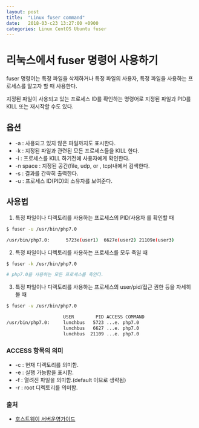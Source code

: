 ```yaml
---
layout: post
title:  "Linux fuser command"
date:   2018-03-c23 13:27:00 +0900
categories: Linux CentOS Ubuntu fuser
---
```


# 리눅스에서 fuser 명령어 사용하기

fuser 명령어는 특정 파일을 삭제하거나 특정 파일의 사용자, 특정 파일을 사용하는 프로세스를 알고자 할 때 사용한다.

지정된 파일이 사용되고 있는 프로세스 ID를 확인하는 명령어로 지정된 파일과 PID를 KILL 또는 재시작할 수도 있다.

## 옵션

- \-a : 사용되고 있지 않은 파일까지도 표시한다.
- \-k : 지정된 파일과 관련된 모든 프로세스들을 KILL 한다.
- \-i : 프로세스를 KILL 하기전에 사용자에게 확인한다.
- \-n space : 지정된 공간(file, udp, or , tcp)내에서 검색한다.
- \-s : 결과를 간략히 출력한다.
- \-u : 프로세스 ID(PID)의 소유자를 보여준다.


## 사용법

1) 특정 파일이나 디렉토리를 사용하는 프로세스의 PID/사용자 를 확인할 때

```sh
$ fuser -u /usr/bin/php7.0

/usr/bin/php7.0:      5723e(user1)  6627e(user2) 21109e(user3)
```

2) 특정 파일이나 디렉토리를 사용하는 프로세스를 모두 죽일 때

```sh
$ fuser -k /usr/bin/php7.0

# php7.0을 사용하는 모든 프로세스를 죽인다.
```

3) 특정 파일이나 디렉토리를 사용하는 프로세스의 user/pid/접근 권한 등을 자세히 볼 때

```sh
$ fuser -v /usr/bin/php7.0

                     USER        PID ACCESS COMMAND
/usr/bin/php7.0:     lunchbus   5723 ...e. php7.0
                     lunchbus   6627 ...e. php7.0
                     lunchbus  21109 ...e. php7.0
```


### ACCESS 항목의 의미

- \-c : 현재 디렉토리를 의미함.
- \-e : 실행 가능함을 표시함.
- \-f : 열려진 파일을 의미함.(default 이므로 생략됨)
- \-r : root 디렉토리를 의미함.


### 출처

- [호스트웨이 서버운영가이드](http://faq.hostway.co.kr/Linux_ETC/1559)